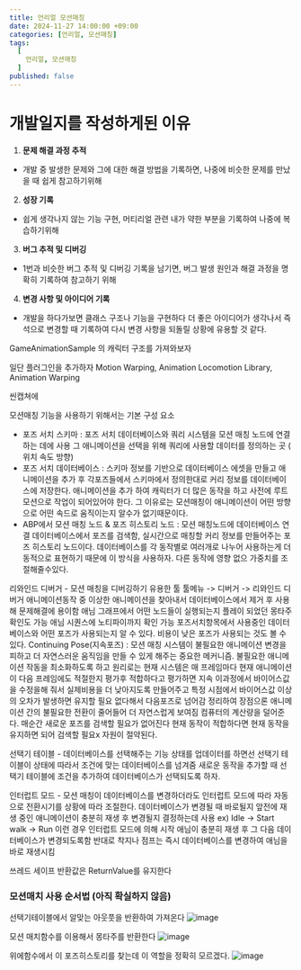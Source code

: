 ```yaml
---
title: 언리얼 모션매칭
date: 2024-11-27 14:00:00 +09:00
categories: [언리얼, 모션매칭]
tags:
  [
    언리얼, 모션매칭
  ]
published: false
---
```

# **개발일지를 작성하게된 이유**
1. **문제 해결 과정 추적**
- 개발 중 발생한 문제와 그에 대한 해결 방법을 기록하면, 나중에 비슷한 문제를 만났을 때 쉽게 참고하기위해
2. **성장 기록**
- 쉽게 생각나지 않는 기능 구현, 머티리얼 관련 내가 약한 부분을 기록하여 나중에 복습하기위해
3. **버그 추적 및 디버깅**
- 1번과 비슷한 버그 추적 및 디버깅 기록을 남기면, 버그 발생 원인과 해결 과정을 명확히 기록하여 참고하기 위해
4. **변경 사항 및 아이디어 기록**
- 개발을 하다가보면 클래스 구조나 기능을 구현하다 더 좋은 아이디어가 생각나서 즉석으로 변경할 때 기록하여 다시 변경 사항을 되돌릴 상황에 유용할 것 같다.

GameAnimationSample 의 캐릭터 구조를 가져와보자

일단 플러그인을 추가하자 Motion Warping, Animation Locomotion Library, Animation Warping

씬캡쳐에 

모션매칭 기능을 사용하기 위해서는 
기본 구성 요소
- 포즈 서치 스키마 : 포즈 서치 데이터베이스와 쿼리 시스템을 모션 매칭 노드에 연결하는 데에 사용 그 애니메이션을 선택을 위해 쿼리에 사용할 데이터를 정의하는 곳 ( 위치 속도 방향)
- 포즈 서치 데이터베이스 : 스키마 정보를 기반으로 데이터베이스 에셋을 만들고 애니메이션을 추가 후 각포즈들에서 스키마에서 정의한대로 커리 정보를 데이터베이스에 저장한다. 애니메이션을 추가 하여 캐릭터가 더 많은 동작을 하고 사전에 루트 모션으로 작업이 되어있어야 한다.
 그 이유로는 모션매칭이 애니메이션이 어떤 방향으로 어떤 속드로 움직이는지 알수가 없기때문이다.
- ABP에서 모션 매칭 노드 & 포즈 히스토리 노드 : 모션 매칭노드에 데이터베이스 연결 데이터베이스에서 포즈를 검색함, 실시간으로 매칭할 커리 정보를 만들어주는 포즈 히스토리 노드이다.
데이터베이스를 각 동작별로 여러개로 나누어 사용하는게 더 동적으로 표현하기 때문에 이 방식을 사용하자. 다른 동작에 영향 없으 가중치를 조절해줄수있다.

리와인드 디버거 - 모션 매칭을 디버깅하기 유용한 툴  툴메뉴 -> 디버거 -> 리와인드 디버거
애니메이션동작 중 이상한 애니메이션을 찾아내서 데이터베이스에서 제거 후 사용해 문제해결에 용이함
애님 그래프에서 어떤 노드들이 실행되는지 플레이 되었던 몽타주 확인도 가능 애님 시퀀스에 노티파이까지 확인 가능
포즈서치항목에서 사용중인 데이터베이스와 어떤 포즈가 사용되는지 알 수 있다. 비용이 낮은 포즈가 사용되는 것도 볼 수 있다. 
Continuing Pose(지속포즈) : 모션 매칭 시스템이 불필요한 애니메이션 변경을 피하고 더 자연스러운 움직임을 만들 수 있게 해주는 중요한 메커니즘. 
불필요한 애니메이션 작동을 최소화하도록 하고 원리로는 현재 시스템은 매 프레임마다 현재 애니메이션이 다음 프레임에도 적절한지 평가후 적합하다고 평가하면 지속 이과정에서 바이어스값을 수정을해 줘서 실제비용을 더 낮아지도록 만들어주고 특정 시점에서 바이어스값 이상의 오차가 발생하면 유지할 필요 없다해서 다음포즈로 넘어감 
정리하여 장점으론 애니메이션 간의 불필요한 전환이 줄어들어 더 자연스럽게 보여짐
컴퓨터의 계산량을 덜어준다. 매순간 새로운 포즈를 검색할 필요가 없어진다 현재 동작이 적합하다면 현재 동작을 유지하면 되어 검색할 필요x 자원이 절약된다.

선택기 테이블 - 데이터베이스를 선택해주는 기능 상태를 업데이터를 하면선 선택기 테이블이 상태에 따라서 조건에 맞는 데이터베이스를 넘겨줌
              새로운 동작을 추가할 때 선택기 테이블에 조건을 추가하여 데이터베이스가 선택되도록 하자.
            
인터럽트 모드 - 모션 매칭이 데이터베이스를 변경하더라도 인터럽트 모드에 따라 자동으로 전환시기를 상황에 따라 조절한다.
데이터베이스가 변경될 때 바로될지 앞전에 재생 중인 애니메이션이 충분히 재생 후 변경될지 결정하는데 사용
ex) Idle -> Start walk -> Run 이런 경우 인터럽트 모드에 의해 시작 애님이 충분히 재생 후 그 다음 데이터베이스가 변경되도록함
    반대로 착지나 점프는 즉시 데이터베이스를 변경하여 애님을 바로 재생시킴

쓰레드 세이프 반환값은 ReturnValue를 유지한다

### 모션매치 사용 순서법 (아직 확실하지 않음)
선택기테이블에서 알맞는 아웃풋을 반환하여 가져온다
![image](https://github.com/user-attachments/assets/8232d2ec-f81f-4c8a-9ef0-f4fb0dcd788d)

모션 매치함수를 이용해서 몽타주를 반환한다
![image](https://github.com/user-attachments/assets/ba43cb90-0302-4e54-8964-0257da282961)

위에함수에서 이 포즈히스토리를 찾는데 이 역할을 정확히 모르겠다.
![image](https://github.com/user-attachments/assets/81ffcc54-e06e-40c1-8f96-0b135b60ad8c)
